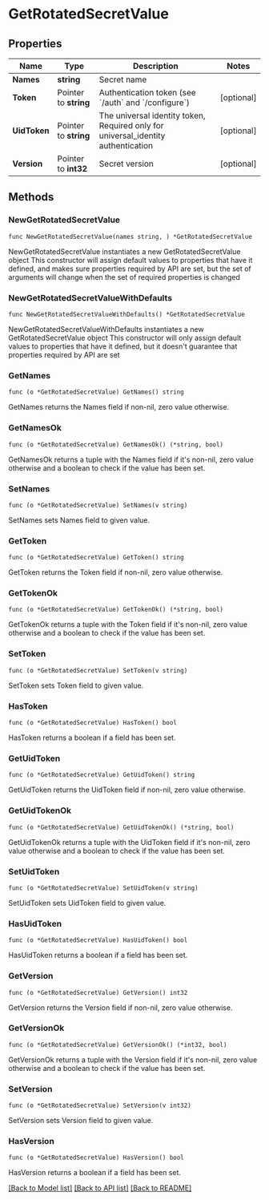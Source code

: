 # GetRotatedSecretValue

## Properties

Name | Type | Description | Notes
------------ | ------------- | ------------- | -------------
**Names** | **string** | Secret name | 
**Token** | Pointer to **string** | Authentication token (see &#x60;/auth&#x60; and &#x60;/configure&#x60;) | [optional] 
**UidToken** | Pointer to **string** | The universal identity token, Required only for universal_identity authentication | [optional] 
**Version** | Pointer to **int32** | Secret version | [optional] 

## Methods

### NewGetRotatedSecretValue

`func NewGetRotatedSecretValue(names string, ) *GetRotatedSecretValue`

NewGetRotatedSecretValue instantiates a new GetRotatedSecretValue object
This constructor will assign default values to properties that have it defined,
and makes sure properties required by API are set, but the set of arguments
will change when the set of required properties is changed

### NewGetRotatedSecretValueWithDefaults

`func NewGetRotatedSecretValueWithDefaults() *GetRotatedSecretValue`

NewGetRotatedSecretValueWithDefaults instantiates a new GetRotatedSecretValue object
This constructor will only assign default values to properties that have it defined,
but it doesn't guarantee that properties required by API are set

### GetNames

`func (o *GetRotatedSecretValue) GetNames() string`

GetNames returns the Names field if non-nil, zero value otherwise.

### GetNamesOk

`func (o *GetRotatedSecretValue) GetNamesOk() (*string, bool)`

GetNamesOk returns a tuple with the Names field if it's non-nil, zero value otherwise
and a boolean to check if the value has been set.

### SetNames

`func (o *GetRotatedSecretValue) SetNames(v string)`

SetNames sets Names field to given value.


### GetToken

`func (o *GetRotatedSecretValue) GetToken() string`

GetToken returns the Token field if non-nil, zero value otherwise.

### GetTokenOk

`func (o *GetRotatedSecretValue) GetTokenOk() (*string, bool)`

GetTokenOk returns a tuple with the Token field if it's non-nil, zero value otherwise
and a boolean to check if the value has been set.

### SetToken

`func (o *GetRotatedSecretValue) SetToken(v string)`

SetToken sets Token field to given value.

### HasToken

`func (o *GetRotatedSecretValue) HasToken() bool`

HasToken returns a boolean if a field has been set.

### GetUidToken

`func (o *GetRotatedSecretValue) GetUidToken() string`

GetUidToken returns the UidToken field if non-nil, zero value otherwise.

### GetUidTokenOk

`func (o *GetRotatedSecretValue) GetUidTokenOk() (*string, bool)`

GetUidTokenOk returns a tuple with the UidToken field if it's non-nil, zero value otherwise
and a boolean to check if the value has been set.

### SetUidToken

`func (o *GetRotatedSecretValue) SetUidToken(v string)`

SetUidToken sets UidToken field to given value.

### HasUidToken

`func (o *GetRotatedSecretValue) HasUidToken() bool`

HasUidToken returns a boolean if a field has been set.

### GetVersion

`func (o *GetRotatedSecretValue) GetVersion() int32`

GetVersion returns the Version field if non-nil, zero value otherwise.

### GetVersionOk

`func (o *GetRotatedSecretValue) GetVersionOk() (*int32, bool)`

GetVersionOk returns a tuple with the Version field if it's non-nil, zero value otherwise
and a boolean to check if the value has been set.

### SetVersion

`func (o *GetRotatedSecretValue) SetVersion(v int32)`

SetVersion sets Version field to given value.

### HasVersion

`func (o *GetRotatedSecretValue) HasVersion() bool`

HasVersion returns a boolean if a field has been set.


[[Back to Model list]](../README.md#documentation-for-models) [[Back to API list]](../README.md#documentation-for-api-endpoints) [[Back to README]](../README.md)


